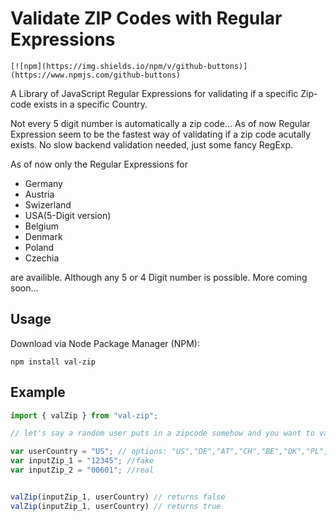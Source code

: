 # Validate ZIP Codes with Regular Expressions

```
[![npm](https://img.shields.io/npm/v/github-buttons)](https://www.npmjs.com/github-buttons) 
```

A Library of JavaScript Regular Expressions for validating if a specific Zip-code exists in a specific Country.

Not every 5 digit number is automatically a zip code... As of now Regular Expression seem to be the fastest way of validating if a zip code acutally exists. No slow backend validation needed, just some fancy RegExp.

As of now only the Regular Expressions for

* Germany
* Austria
* Swizerland
* USA(5-Digit version)
* Belgium
* Denmark
* Poland
* Czechia

are availible. Although any 5 or 4 Digit number is possible. More coming soon...

## Usage

Download via Node Package Manager (NPM):

```shell
npm install val-zip
```

## Example

```javascript
import { valZip } from "val-zip";

// let's say a random user puts in a zipcode somehow and you want to validate if the zip code exists.

var userCountry = "US"; // options: "US","DE","AT","CH","BE","DK","PL","CZ"
var inputZip_1 = "12345"; //fake 
var inputZip_2 = "00601"; //real


valZip(inputZip_1, userCountry) // returns false
valZip(inputZip_1, userCountry) // returns true


```
